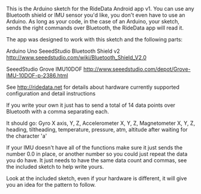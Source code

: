 This is the Arduino sketch for the RideData Android app v1.
You can use any Bluetooth shield or IMU sensor you'd like, you don't even have to use an Arduino.
As long as your code, in the case of an Arduino, your sketch, sends the right commands over Bluetooth, the RideData app will read it.

The app was designed to work with this sketch and the following parts:

Arduino Uno
SeeedStudio Bluetooth Shield v2
http://www.seeedstudio.com/wiki/Bluetooth_Shield_V2.0

SeeedStudio Grove IMU10DOF
http://www.seeedstudio.com/depot/Grove-IMU-10DOF-p-2386.html

See http://ridedata.net for details about hardware currently supported configuration and detail instructions

If you write your own it just has to send a total of 14 data points over Bluetooth with a comma separating each.

It should go:
Gyro X axis, Y, Z, Accelerometer X, Y, Z, Magnetometer X, Y, Z, heading, tiltheading, temperature, pressure, atm, altitude
after waiting for the character 'a'

If your IMU doesn't have all of the functions make sure it just sends the number 0.0 in place, or another number so you could just repeat the data you do have. It just needs to have the same data count and commas, see the included sketch to help write yours.

Look at the included sketch, even if your hardware is different, it will give you an idea for the pattern to follow.
